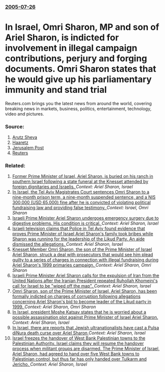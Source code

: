 ### [2005-07-26](/news/2005/07/26/index.md)

#  In Israel, Omri Sharon, MP and son of Ariel Sharon, is indicted for involvement in illegal campaign contributions, perjury and forging documents. Omri Sharon states that he would give up his parliamentary immunity and stand trial 

Reuters.com brings you the latest news from around the world, covering breaking news in markets, business, politics, entertainment, technology, video and pictures.


### Source:

1. [Arutz Sheva](http://www.israelnationalnews.com/news.php3?id=86551)
2. [Haaretz](http://www.haaretzdaily.com/hasen/spages/605039.html)
3. [Jerusalem Post](http://www.jpost.com/servlet/Satellite?pagename=JPost/JPArticle/ShowFull&cid=1122344275548)
4. [Reuters](http://today.reuters.com/News/newsArticle.aspx?type=topNews&storyID=2005-07-26T193616Z_01_N2654200_RTRIDST_0_NEWS-ISRAEL-INDICTMENT-DC.XML)

### Related:

1. [Former Prime Minister of Israel, Ariel Sharon, is buried on his ranch in southern Israel following a state funeral at the Knesset attended by foreign dignitaries and Israelis. ](/news/2014/01/14/former-prime-minister-of-israel-ariel-sharon-is-buried-on-his-ranch-in-southern-israel-following-a-state-funeral-at-the-knesset-attended-b.md) _Context: Ariel Sharon, Israel_
2. [ In Israel, the Tel Aviv Magistrates Court sentences Omri Sharon to a nine-month prison term, a nine-month suspended sentence, and a NIS 300,000 (USD 65,000) fine after he is convicted of violating political fundraising law and providing false testimony. ](/news/2006/02/14/in-israel-the-tel-aviv-magistrates-court-sentences-omri-sharon-to-a-nine-month-prison-term-a-nine-month-suspended-sentence-and-a-nis-300.md) _Context: Israel, Omri Sharon_
3. [ Israeli Prime Minister Ariel Sharon undergoes emergency surgery due to digestive problems. His condition is critical. ](/news/2006/02/11/israeli-prime-minister-ariel-sharon-undergoes-emergency-surgery-due-to-digestive-problems-his-condition-is-critical.md) _Context: Ariel Sharon, Israel_
4. [ Israeli television claims that Police in Tel Aviv found evidence that proves Prime Minister of Israel Ariel Sharon's family took bribes while Sharon was running for the leadership of the Likud Party. An aide dismissed the allegations. ](/news/2006/01/3/israeli-television-claims-that-police-in-tel-aviv-found-evidence-that-proves-prime-minister-of-israel-ariel-sharon-s-family-took-bribes-whi.md) _Context: Ariel Sharon, Israel_
5. [ Knesset Member Omri Sharon, the son of the Prime Minister of Israel Ariel Sharon, struck a deal with prosecutors that would see him plead guilty to a series of charges in connection with illegal fundraising during Ariel Sharon's 1999 primaries campaign. ](/news/2005/11/14/knesset-member-omri-sharon-the-son-of-the-prime-minister-of-israel-ariel-sharon-struck-a-deal-with-prosecutors-that-would-see-him-plead-g.md) _Context: Ariel Sharon, Omri Sharon_
6. [ Israeli Prime Minister Ariel Sharon calls for the expulsion of Iran from the United Nations after the Iranian President repeated Ruhollah Khomeini's call for Israel to be "wiped off the map". ](/news/2005/10/27/israeli-prime-minister-ariel-sharon-calls-for-the-expulsion-of-iran-from-the-united-nations-after-the-iranian-president-repeated-ruhollah-k.md) _Context: Ariel Sharon, Israel_
7. [ Omri Sharon, son of the Prime Minister of Israel, Ariel Sharon, has been formally indicted on charges of corruption following allegations concerning Ariel Sharon's bid to become leader of the Likud party in 1999. ](/news/2005/08/28/omri-sharon-son-of-the-prime-minister-of-israel-ariel-sharon-has-been-formally-indicted-on-charges-of-corruption-following-allegations-c.md) _Context: Ariel Sharon, Omri Sharon_
8. [ In Israel, president Moshe Katsav states that he is worried about a possible assassination plot against Prime Minister of Israel Ariel Sharon. ](/news/2005/07/4/in-israel-president-moshe-katsav-states-that-he-is-worried-about-a-possible-assassination-plot-against-prime-minister-of-israel-ariel-shar.md) _Context: Ariel Sharon, Israel_
9. [ In Israel, there are reports that Jewish ultranationalists have cast a Pulsa diNura death curse over Ariel Sharon ](/news/2005/07/26/in-israel-there-are-reports-that-jewish-ultranationalists-have-cast-a-pulsa-dinura-death-curse-over-ariel-sharon.md) _Context: Ariel Sharon, Israel_
10. [ Israel freezes the handover of West Bank Palestinian towns to the Palestinian Authority. Israel claims they will resume the handover process when militant groups are disarmed. The Prime Minister of Israel, Ariel Sharon, had agreed to hand over five West Bank towns to Palestinian control, but thus far has only handed over Tulkarm and Jericho. ](/news/2005/05/4/israel-freezes-the-handover-of-west-bank-palestinian-towns-to-the-palestinian-authority-israel-claims-they-will-resume-the-handover-proces.md) _Context: Ariel Sharon, Israel_
